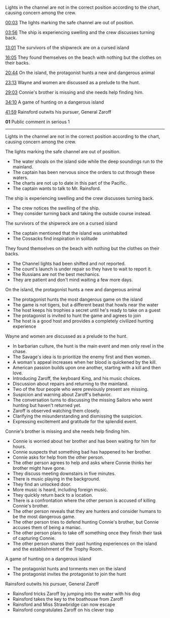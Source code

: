 Lights in the channel are not in the correct position according to the chart, causing concern among the crew.

[00:03](https://www.youtube.com/watch?v=TsvpynkjumU&t=3) The lights marking the safe channel are out of position.

[03:56](https://www.youtube.com/watch?v=TsvpynkjumU&t=236) The ship is experiencing swelling and the crew discusses turning back.

[13:01](https://www.youtube.com/watch?v=TsvpynkjumU&t=781) The survivors of the shipwreck are on a cursed island

[16:05](https://www.youtube.com/watch?v=TsvpynkjumU&t=965) They found themselves on the beach with nothing but the clothes on their backs.

[20:44](https://www.youtube.com/watch?v=TsvpynkjumU&t=1244) On the island, the protagonist hunts a new and dangerous animal

[23:13](https://www.youtube.com/watch?v=TsvpynkjumU&t=1393) Wayne and women are discussed as a prelude to the hunt.

[29:03](https://www.youtube.com/watch?v=TsvpynkjumU&t=1743) Connie's brother is missing and she needs help finding him.

[34:10](https://www.youtube.com/watch?v=TsvpynkjumU&t=2050) A game of hunting on a dangerous island

[41:59](https://www.youtube.com/watch?v=TsvpynkjumU&t=2519) Rainsford outwits his pursuer, General Zaroff

**01** Public comment in serious 1

---------------------------------

Lights in the channel are not in the correct position according to the chart, causing concern among the crew.

The lights marking the safe channel are out of position.
- The water shoals on the island side while the deep soundings run to the mainland.
- The captain has been nervous since the orders to cut through these waters.
- The charts are not up to date in this part of the Pacific.
- The captain wants to talk to Mr. Rainsford.

The ship is experiencing swelling and the crew discusses turning back.
- The crew notices the swelling of the ship.
- They consider turning  back and taking the outside course instead.

The survivors of the shipwreck are on a cursed island
- The captain mentioned that the island was uninhabited
- The Cossacks find inspiration in solitude

They found themselves on the beach with nothing but the clothes on their backs.
- The Channel lights had been shifted and not reported.
- The count's launch is under repair so they have to wait to report it.
- The Russians are not the best mechanics.
- They are patient and don't mind waiting a few more days.

On the island, the protagonist hunts a new and dangerous animal
- The protagonist hunts the most dangerous game on the island
- The game is not tigers, but a different beast that howls near the water
- The host keeps his trophies a secret until he's ready to take on a guest
- The protagonist is invited to hunt the game and agrees to join
- The host is a good host and provides a completely civilized hunting experience

Wayne and women are discussed as a prelude to the hunt.
- In barbarian culture, the hunt is the main event and men only revel in the chase.
- The Savage's idea is to prioritize the enemy first and then women.
- A woman's appeal increases when her blood is quickened by the kill.
- American passion builds upon one another, starting with a kill and then love.
- Introducing Zaroff, the keyboard King, and his music choices.
- Discussion about repairs and returning to the mainland.
- Two of the four people who were previously present are missing.
- Suspicion and warning about Zaroff's behavior.
- The conversation turns to discussing the missing Sailors who went hunting but haven't returned yet.
- Zaroff is observed watching them closely.
- Clarifying the misunderstanding and dismissing the suspicion.
- Expressing excitement and gratitude for the splendid event.

Connie's brother is missing and she needs help finding him.
- Connie is worried about her brother and has been waiting for him for hours.
- Connie suspects that something bad has happened to her brother.
- Connie asks for help from the other person.
- The other person agrees to help and asks where Connie thinks her brother might have gone.
- They discuss meeting downstairs in five minutes.
- There is music playing in the background.
- They find an unlocked door.
- More music is heard, including foreign music.
- They quickly return back to a location.
- There is a confrontation where the other person is accused of killing Connie's brother.
- The other person reveals that they are hunters and consider humans to be the most dangerous game.
- The other person tries to defend hunting Connie's brother, but Connie accuses them of being a maniac.
- The other person plans to take off something once they finish their task of capturing Connie.
- The other person shares their past hunting experiences on the island and the establishment of the Trophy Room.

A game of hunting on a dangerous island
- The protagonist hunts and torments men on the island
- The protagonist invites the protagonist to join the hunt

Rainsford outwits his pursuer, General Zaroff
- Rainsford tricks Zaroff by jumping into the water with his dog
- Rainsford takes the key to the boathouse from Zaroff
- Rainsford and Miss Strawbridge can now escape
- Rainsford congratulates Zaroff on his clever trap
